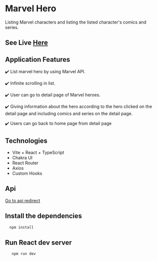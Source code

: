 # Marvel Hero

Listing Marvel characters and listing the listed character's comics and series.

## See Live  [Here](https://marvel-hero-omega.vercel.app/)

## Application Features

✔️ List marvel hero by using Marvel API.
  
✔️ Infinite scrolling in list.

✔️ User can go to detail page of Marvel heroes.

✔️ Giving information about the hero according to the hero clicked on the detail page and including comics and series on the detail page.

✔️ Users can go back to home page from detail page

## Technologies

- Vite + React + TypeScript 
- Chakra UI
- React Router
- Axios
- Custom Hooks

## Api

[Go to api redirect](https://developer.marvel.com/)

## Install the dependencies

```bash 
  npm install 
```

## Run React dev server

```bash 
   npm run dev
```

